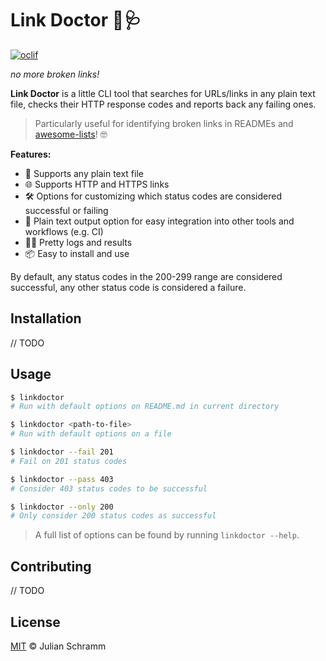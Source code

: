 # Link Doctor 🔗🩺

[![oclif](https://img.shields.io/badge/cli-oclif-brightgreen.svg)](https://oclif.io)

*no more broken links!*

**Link Doctor** is a little CLI tool that searches for URLs/links in any plain text file, checks their HTTP response codes and reports back any failing ones.


>Particularly useful for identifying broken links in READMEs and [awesome-lists](https://github.com/topics/awesome-list)! 🤓

**Features:**
- 📝 Supports any plain text file
- 🌐 Supports HTTP and HTTPS links
- 🛠 Options for customizing which status codes are considered successful or failing
- 📄 Plain text output option for easy integration into other tools and workflows (e.g. CI)
- 💅🏻 Pretty logs and results
- 📦 Easy to install and use

By default, any status codes in the 200-299 range are considered successful, any other status code is considered a failure.

## Installation

// TODO

## Usage

```bash
$ linkdoctor
# Run with default options on README.md in current directory

$ linkdoctor <path-to-file>
# Run with default options on a file

$ linkdoctor --fail 201
# Fail on 201 status codes

$ linkdoctor --pass 403
# Consider 403 status codes to be successful

$ linkdoctor --only 200
# Only consider 200 status codes as successful
```

>A full list of options can be found by running `linkdoctor --help`.

## Contributing

// TODO

## License

[MIT](./LICENSE) © Julian Schramm
